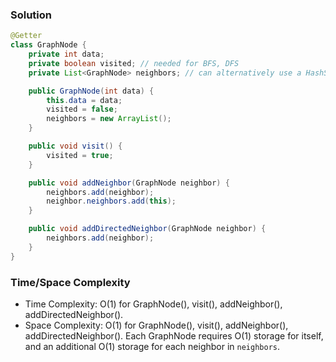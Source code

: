 ### Solution

```java
@Getter
class GraphNode {
    private int data;
    private boolean visited; // needed for BFS, DFS
    private List<GraphNode> neighbors; // can alternatively use a HashSet (and give nodes unique IDs)

    public GraphNode(int data) {
        this.data = data;
        visited = false;
        neighbors = new ArrayList();
    }

    public void visit() {
        visited = true;
    }

    public void addNeighbor(GraphNode neighbor) {
        neighbors.add(neighbor);
        neighbor.neighbors.add(this);
    }

    public void addDirectedNeighbor(GraphNode neighbor) {
        neighbors.add(neighbor);
    }
}
```

### Time/Space Complexity

- Time Complexity: O(1) for GraphNode(), visit(), addNeighbor(), addDirectedNeighbor().
- Space Complexity: O(1) for GraphNode(), visit(), addNeighbor(), addDirectedNeighbor(). Each GraphNode requires O(1) storage for itself, and an additional O(1) storage for each neighbor in `neighbors`.
